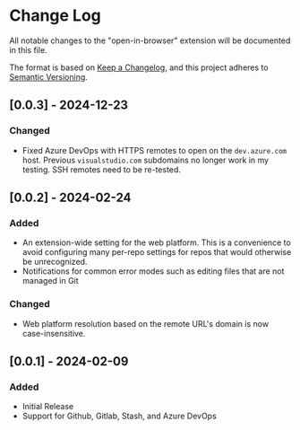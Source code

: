# Change Log

All notable changes to the "open-in-browser" extension will be documented in this file.

The format is based on [Keep a Changelog](https://keepachangelog.com/en/1.1.0/),
and this project adheres to [Semantic Versioning](https://semver.org/spec/v2.0.0.html).

## [0.0.3] - 2024-12-23

### Changed

- Fixed Azure DevOps with HTTPS remotes to open on the `dev.azure.com` host. Previous `visualstudio.com` subdomains no longer work in my testing. SSH remotes need to be re-tested.

## [0.0.2] - 2024-02-24

### Added

- An extension-wide setting for the web platform. This is a convenience to avoid configuring many per-repo settings for repos that would otherwise be unrecognized.
- Notifications for common error modes such as editing files that are not managed in Git

### Changed

- Web platform resolution based on the remote URL's domain is now case-insensitive.

## [0.0.1] - 2024-02-09

### Added

- Initial Release
- Support for Github, Gitlab, Stash, and Azure DevOps
